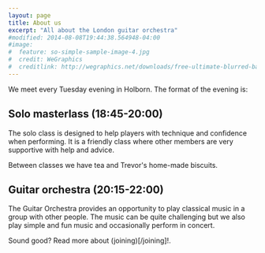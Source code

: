 ```yaml
---
layout: page
title: About us
excerpt: "All about the London guitar orchestra"
#modified: 2014-08-08T19:44:38.564948-04:00
#image:
#  feature: so-simple-sample-image-4.jpg
#  credit: WeGraphics
#  creditlink: http://wegraphics.net/downloads/free-ultimate-blurred-background-pack/
---
```

We meet every Tuesday evening in Holborn. The format of the evening is:

Solo masterlass (18:45-20:00)
-----------------------------

The solo class is designed to help players with technique and confidence when performing. 
It is a friendly class where other members are very supportive with help and advice.

Between classes we have tea and Trevor's home-made biscuits.

Guitar orchestra (20:15-22:00)
------------------------------
The Guitar Orchestra provides an opportunity to play classical music in a group 
with other people. The music can be quite challenging but we also play simple 
and fun music and occasionally perform in concert.

Sound good? Read more about (joining)[/joining]!.
